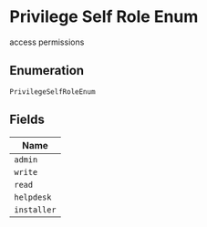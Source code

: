 
# Privilege Self Role Enum

access permissions

## Enumeration

`PrivilegeSelfRoleEnum`

## Fields

| Name |
|  --- |
| `admin` |
| `write` |
| `read` |
| `helpdesk` |
| `installer` |

